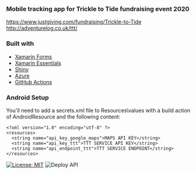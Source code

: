 ﻿### Mobile tracking app for Trickle to Tide fundraising event 2020

https://www.justgiving.com/fundraising/Trickle-to-Tide
http://adventurelog.co.uk/ttt/


### Built with

- <a href="https://github.com/xamarin/Xamarin.Forms" target="_blank">Xamarin Forms</a>
- <a href="https://github.com/xamarin/Essentials" target="_blank">Xamarin Essentials</a>
- <a href="https://github.com/shinyorg/shiny" target="_blank">Shiny</a>
- <a href="https://azure.microsoft.com/" target="_blank">Azure</a>
- <a href="https://github.com/features/actions" target="_blank">GitHub Actions</a>


### Android Setup

You'll need to add a secrets.xml file to Resources\values with a build action of AndroidResource and the following content:

```
<?xml version="1.0" encoding="utf-8" ?>
<resources>
  <string name="api_key_google_maps">MAPS API KEY</string>
  <string name="api_key_ttt">TTT SERVICE API KEY</string>
  <string name="api_endpoint_ttt">TTT SERVICE ENDPOINT</string>
</resources>
```
[![License: MIT](https://img.shields.io/badge/License-MIT-yellow.svg)](https://opensource.org/licenses/MIT)
![Deploy API](https://github.com/RandomBlueThing/TrickleToTide/workflows/Deploy%20API/badge.svg)
